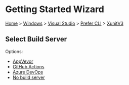 # Getting Started Wizard

[Home](/docs/wiz/readme.md) > [Windows](Windows.md) > [Visual Studio](Windows_VisualStudio.md) > [Prefer CLI](Windows_VisualStudio_Cli.md) > [XunitV3](Windows_VisualStudio_Cli_XunitV3.md)

## Select Build Server

Options:
 * [AppVeyor](Windows_VisualStudio_Cli_XunitV3_AppVeyor.md)
 * [GitHub Actions](Windows_VisualStudio_Cli_XunitV3_GitHubActions.md)
 * [Azure DevOps](Windows_VisualStudio_Cli_XunitV3_AzureDevOps.md)
 * [No build server](Windows_VisualStudio_Cli_XunitV3_None.md)

